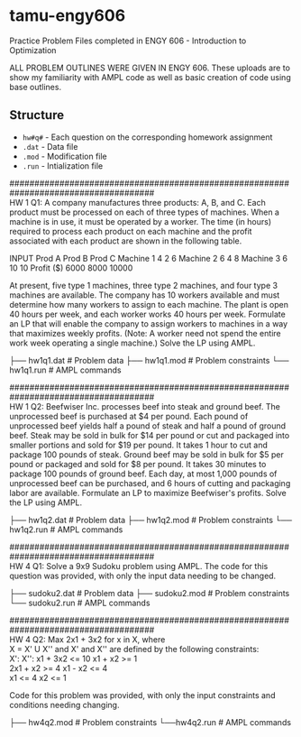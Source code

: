 # tamu-engy606
Practice Problem Files completed in ENGY 606 - Introduction to Optimization

ALL PROBLEM OUTLINES WERE GIVEN IN ENGY 606. 
These uploads are to show my familiarity with AMPL code as well as basic creation of code using base outlines. 

## Structure
- `hw#q#`  - Each question on the corresponding homework assignment
- `.dat`   - Data file
- `.mod`   - Modification file
- `.run`   - Intialization file

#####################################################################################  
HW 1 Q1:
A company manufactures three products: A, B, and C. Each product must be processed on each of three types of machines. When a machine is in use, it must be operated by a worker. The time (in hours) required to process each product on each machine and the profit associated with each product are shown in the following table. 

INPUT     Prod A	Prod B	Prod C
Machine 1	    4	    2	      6
Machine 2	    6	    4	      8
Machine 3	    6	    10	    10
Profit ($)	6000	8000	  10000

At present, five type 1 machines, three type 2 machines, and four type 3 machines are available. The company has 10 workers available and must determine how many workers to assign to each machine. The plant is open 40 hours per week, and each worker works 40 hours per week. Formulate an LP that will enable the company to assign workers to machines in a way that maximizes weekly profits. (Note: A worker need not spend the entire work week operating a single machine.) Solve the LP using AMPL. 

├── hw1q1.dat          # Problem data
├── hw1q1.mod          # Problem constraints
└── hw1q1.run          # AMPL commands

#####################################################################################  
HW 1 Q2:
Beefwiser Inc. processes beef into steak and ground beef. The unprocessed beef is purchased at $4 per pound.  Each pound of unprocessed beef yields half a pound of steak and half a pound of ground beef.  Steak may be sold in bulk for $14 per pound or cut and packaged into smaller portions and sold for $19 per pound. It takes 1 hour to cut and package 100 pounds of steak. Ground beef may be sold in bulk for $5 per pound or packaged and sold for $8 per pound. It takes 30 minutes to package 100 pounds of ground beef.  Each day, at most 1,000 pounds of unprocessed beef can be purchased, and 6 hours of cutting and packaging labor are available. Formulate an LP to maximize Beefwiser's profits. Solve the LP using AMPL.

├── hw1q2.dat          # Problem data
├── hw1q2.mod          # Problem constraints
└── hw1q2.run          # AMPL commands

#####################################################################################  
HW 4 Q1:
Solve a 9x9 Sudoku problem using AMPL. The code for this question was provided, with only the input data needing to be changed. 

├── sudoku2.dat          # Problem data
├── sudoku2.mod          # Problem constraints
└── sudoku2.run          # AMPL commands

#####################################################################################  
HW 4 Q2: 
Max 2x1 + 3x2 for x in X, where  
X = X' U X'' and X' and X'' are defined by the following constraints:  
X':                        X'':
x1 + 3x2 <= 10             x1 + x2 >= 1  
2x1 + x2 >= 4              x1 - x2 <= 4  
x1       <= 4                   x2 <= 1  

Code for this problem was provided, with only the input constraints and conditions needing changing. 

├── hw4q2.mod          # Problem constraints
└──hw4q2.run          # AMPL commands

